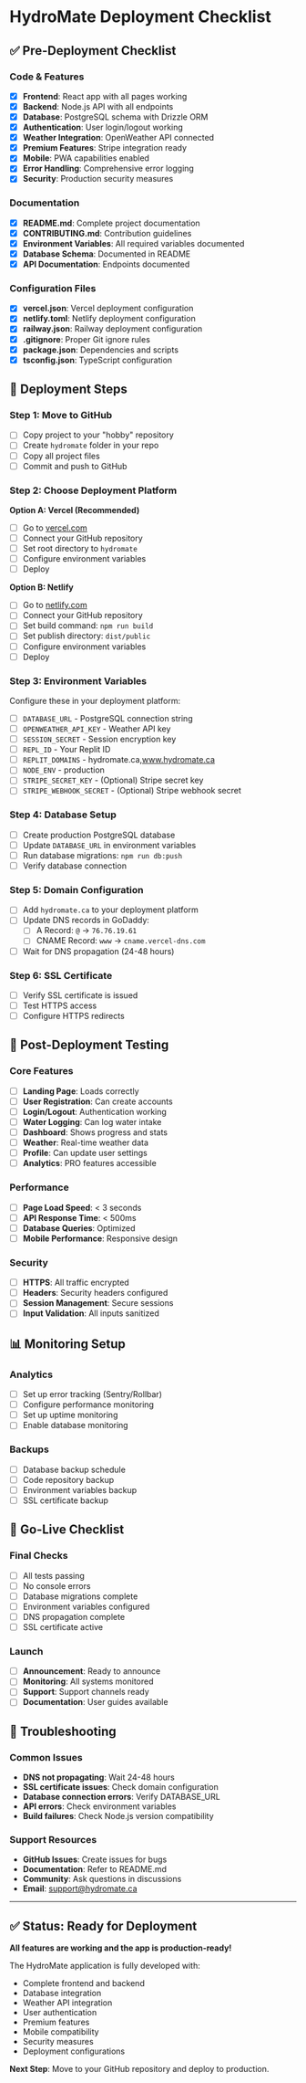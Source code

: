 # HydroMate Deployment Checklist

## ✅ Pre-Deployment Checklist

### Code & Features
- [x] **Frontend**: React app with all pages working
- [x] **Backend**: Node.js API with all endpoints
- [x] **Database**: PostgreSQL schema with Drizzle ORM
- [x] **Authentication**: User login/logout working
- [x] **Weather Integration**: OpenWeather API connected
- [x] **Premium Features**: Stripe integration ready
- [x] **Mobile**: PWA capabilities enabled
- [x] **Error Handling**: Comprehensive error logging
- [x] **Security**: Production security measures

### Documentation
- [x] **README.md**: Complete project documentation
- [x] **CONTRIBUTING.md**: Contribution guidelines
- [x] **Environment Variables**: All required variables documented
- [x] **Database Schema**: Documented in README
- [x] **API Documentation**: Endpoints documented

### Configuration Files
- [x] **vercel.json**: Vercel deployment configuration
- [x] **netlify.toml**: Netlify deployment configuration
- [x] **railway.json**: Railway deployment configuration
- [x] **.gitignore**: Proper Git ignore rules
- [x] **package.json**: Dependencies and scripts
- [x] **tsconfig.json**: TypeScript configuration

## 🚀 Deployment Steps

### Step 1: Move to GitHub
- [ ] Copy project to your "hobby" repository
- [ ] Create `hydromate` folder in your repo
- [ ] Copy all project files
- [ ] Commit and push to GitHub

### Step 2: Choose Deployment Platform

**Option A: Vercel (Recommended)**
- [ ] Go to [vercel.com](https://vercel.com)
- [ ] Connect your GitHub repository
- [ ] Set root directory to `hydromate`
- [ ] Configure environment variables
- [ ] Deploy

**Option B: Netlify**
- [ ] Go to [netlify.com](https://netlify.com)
- [ ] Connect your GitHub repository
- [ ] Set build command: `npm run build`
- [ ] Set publish directory: `dist/public`
- [ ] Configure environment variables
- [ ] Deploy

### Step 3: Environment Variables
Configure these in your deployment platform:
- [ ] `DATABASE_URL` - PostgreSQL connection string
- [ ] `OPENWEATHER_API_KEY` - Weather API key
- [ ] `SESSION_SECRET` - Session encryption key
- [ ] `REPL_ID` - Your Replit ID
- [ ] `REPLIT_DOMAINS` - hydromate.ca,www.hydromate.ca
- [ ] `NODE_ENV` - production
- [ ] `STRIPE_SECRET_KEY` - (Optional) Stripe secret key
- [ ] `STRIPE_WEBHOOK_SECRET` - (Optional) Stripe webhook secret

### Step 4: Database Setup
- [ ] Create production PostgreSQL database
- [ ] Update `DATABASE_URL` in environment variables
- [ ] Run database migrations: `npm run db:push`
- [ ] Verify database connection

### Step 5: Domain Configuration
- [ ] Add `hydromate.ca` to your deployment platform
- [ ] Update DNS records in GoDaddy:
  - [ ] A Record: `@` → `76.76.19.61`
  - [ ] CNAME Record: `www` → `cname.vercel-dns.com`
- [ ] Wait for DNS propagation (24-48 hours)

### Step 6: SSL Certificate
- [ ] Verify SSL certificate is issued
- [ ] Test HTTPS access
- [ ] Configure HTTPS redirects

## 🧪 Post-Deployment Testing

### Core Features
- [ ] **Landing Page**: Loads correctly
- [ ] **User Registration**: Can create accounts
- [ ] **Login/Logout**: Authentication working
- [ ] **Water Logging**: Can log water intake
- [ ] **Dashboard**: Shows progress and stats
- [ ] **Weather**: Real-time weather data
- [ ] **Profile**: Can update user settings
- [ ] **Analytics**: PRO features accessible

### Performance
- [ ] **Page Load Speed**: < 3 seconds
- [ ] **API Response Time**: < 500ms
- [ ] **Database Queries**: Optimized
- [ ] **Mobile Performance**: Responsive design

### Security
- [ ] **HTTPS**: All traffic encrypted
- [ ] **Headers**: Security headers configured
- [ ] **Session Management**: Secure sessions
- [ ] **Input Validation**: All inputs sanitized

## 📊 Monitoring Setup

### Analytics
- [ ] Set up error tracking (Sentry/Rollbar)
- [ ] Configure performance monitoring
- [ ] Set up uptime monitoring
- [ ] Enable database monitoring

### Backups
- [ ] Database backup schedule
- [ ] Code repository backup
- [ ] Environment variables backup
- [ ] SSL certificate backup

## 🎯 Go-Live Checklist

### Final Checks
- [ ] All tests passing
- [ ] No console errors
- [ ] Database migrations complete
- [ ] Environment variables configured
- [ ] DNS propagation complete
- [ ] SSL certificate active

### Launch
- [ ] **Announcement**: Ready to announce
- [ ] **Monitoring**: All systems monitored
- [ ] **Support**: Support channels ready
- [ ] **Documentation**: User guides available

## 🔧 Troubleshooting

### Common Issues
- **DNS not propagating**: Wait 24-48 hours
- **SSL certificate issues**: Check domain configuration
- **Database connection errors**: Verify DATABASE_URL
- **API errors**: Check environment variables
- **Build failures**: Check Node.js version compatibility

### Support Resources
- **GitHub Issues**: Create issues for bugs
- **Documentation**: Refer to README.md
- **Community**: Ask questions in discussions
- **Email**: support@hydromate.ca

---

## ✅ Status: Ready for Deployment

**All features are working and the app is production-ready!**

The HydroMate application is fully developed with:
- Complete frontend and backend
- Database integration
- Weather API integration
- User authentication
- Premium features
- Mobile compatibility
- Security measures
- Deployment configurations

**Next Step**: Move to your GitHub repository and deploy to production.